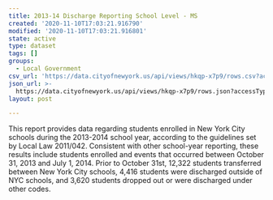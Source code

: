 ```yaml
---
title: 2013-14 Discharge Reporting School Level - MS
created: '2020-11-10T17:03:21.916790'
modified: '2020-11-10T17:03:21.916801'
state: active
type: dataset
tags: []
groups:
  - Local Government
csv_url: 'https://data.cityofnewyork.us/api/views/hkqp-x7p9/rows.csv?accessType=DOWNLOAD'
json_url: >-
  https://data.cityofnewyork.us/api/views/hkqp-x7p9/rows.json?accessType=DOWNLOAD
layout: post

---
```

This report provides data regarding students enrolled in New York City schools during the 2013-2014 school year, according to the guidelines set by Local Law 2011/042.
Consistent with other school-year reporting, these results include students enrolled and events that occurred between October 31, 2013 and July 1, 2014.  Prior to October 31st, 12,322 students transferred between New York City schools, 4,416 students were discharged outside of NYC schools, and 3,620 students dropped out or were discharged under other codes.
